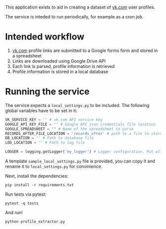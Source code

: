 This application exists to aid in creating a dataset of [vk.com](https://vk.com) user profiles.

The service is inteded to run periodically, for example as a cron job.

# Intended workflow

1. [vk.com](https://vk.com) profile links are submitted to a Google forms form and stored in a spreadsheet
2. Links are downloaded using Google Drive API
3. Each link is parsed, profile information is retrieved
4. Profile information is stored in a local database

# Running the service

The service expects a `local_settings.py` to be included.
The following global variables have to be set in it:
```python
VK_SERVICE_KEY = '' # vk.com API service key
GOOGLE_API_KEY_FILE = '' # Google API json credentials file location
GOOGLE_SPREADSHEET = "" # Name of the spreadsheet to parse
RECORDS_AFTER_FILE_LOCATION = 'records_after' # path to a file to store the amount of already parsed records in the spreadsheet, can be anywhere
DB_LOCATION = '' # Path to database file
LOG_LOCATION = '' # Path to log file

LOGGER = logging.getLogger('my_logger') # Logger configuration. Put all handlers and formatters here too.
```
A template `sample_local_settings.py` file is provided, you can copy it and rename it to `local_settings.py` for convinience.

Next, install the dependencies:
```
pip install -r requirements.txt
```

Run tests via pytest:
```
pytest -q tests
```

And run!
```
python profile_extractor.py
```

